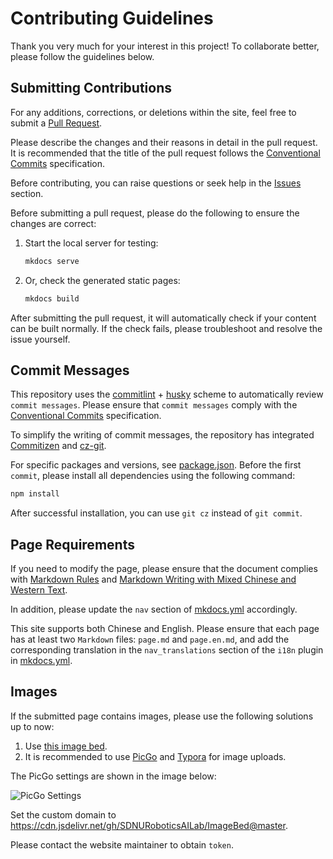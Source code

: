 # Contributing Guidelines

Thank you very much for your interest in this project! To collaborate better, please follow the guidelines below.

## Submitting Contributions

For any additions, corrections, or deletions within the site, feel free to submit a [Pull Request](https://docs.github.com/en/pull-requests/collaborating-with-pull-requests/proposing-changes-to-your-work-with-pull-requests/creating-a-pull-request-from-a-fork).

Please describe the changes and their reasons in detail in the pull request. It is recommended that the title of the pull request follows the [Conventional Commits](https://www.conventionalcommits.org/en/v1.0.0/) specification.

Before contributing, you can raise questions or seek help in the [Issues](https://github.com/SDNURoboticsAILab/SDNURoboticsAILab.github.io/issues) section.

Before submitting a pull request, please do the following to ensure the changes are correct:

1. Start the local server for testing:

    ```bash
    mkdocs serve
    ```

2. Or, check the generated static pages:

    ```bash
    mkdocs build
    ```

After submitting the pull request, it will automatically check if your content can be built normally. If the check fails, please troubleshoot and resolve the issue yourself.

## Commit Messages

This repository uses the [commitlint](https://github.com/conventional-changelog/commitlint) + [husky](https://github.com/typicode/husky) scheme to automatically review `commit messages`. Please ensure that `commit messages` comply with the [Conventional Commits](https://www.conventionalcommits.org/en/v1.0.0/) specification.

To simplify the writing of commit messages, the repository has integrated [Commitizen](https://github.com/commitizen/cz-cli) and [cz-git](https://github.com/Zhengqbbb/cz-git).

For specific packages and versions, see [package.json](https://github.com/SDNURoboticsAILab/SDNURoboticsAILab.github.io/blob/master/package.json). Before the first `commit`, please install all dependencies using the following command:

```bash
npm install
```

After successful installation, you can use `git cz` instead of `git commit`.

## Page Requirements

If you need to modify the page, please ensure that the document complies with [Markdown Rules](https://github.com/markdownlint/markdownlint/blob/main/docs/RULES.md) and [Markdown Writing with Mixed Chinese and Western Text](https://github.com/selfteaching/markdown-writing-with-mixed-cn-en).

In addition, please update the `nav` section of [mkdocs.yml](https://github.com/SDNURoboticsAILab/SDNURoboticsAILab.github.io/blob/master/mkdocs.yml) accordingly.

This site supports both Chinese and English. Please ensure that each page has at least two `Markdown` files: `page.md` and `page.en.md`, and add the corresponding translation in the `nav_translations` section of the `i18n` plugin in [mkdocs.yml](https://github.com/SDNURoboticsAILab/SDNURoboticsAILab.github.io/blob/master/mkdocs.yml).

## Images

If the submitted page contains images, please use the following solutions up to now:

1. Use [this image bed](https://github.com/SDNURoboticsAILab/ImageBed).
2. It is recommended to use [PicGo](https://picgo.github.io/PicGo-Doc/zh/guide/config.html#github%E5%9B%BE%E5%BA%8A) and [Typora](https://support.typora.io/Upload-Image/#picgoapp-chinese-language-only) for image uploads.

The PicGo settings are shown in the image below:

![PicGo Settings](https://cdn.jsdelivr.net/gh/SDNURoboticsAILab/ImageBed@master/img/image-20240723141037880.png)

Set the custom domain to <https://cdn.jsdelivr.net/gh/SDNURoboticsAILab/ImageBed@master>.

Please contact the website maintainer to obtain `token`.
